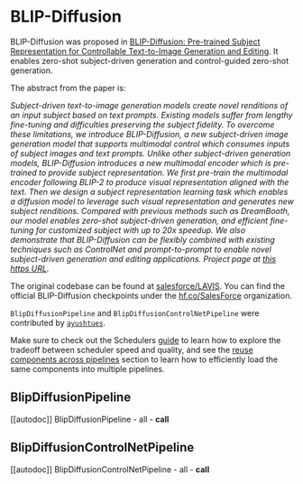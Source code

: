 <!--Copyright 2023 The HuggingFace Team. All rights reserved.

Licensed under the Apache License, Version 2.0 (the "License"); you may not use this file except in compliance with
the License. You may obtain a copy of the License at

http://www.apache.org/licenses/LICENSE-2.0

Unless required by applicable law or agreed to in writing, software distributed under the License is distributed on
an "AS IS" BASIS, WITHOUT WARRANTIES OR CONDITIONS OF ANY KIND, either express or implied. See the License for the
specific language governing permissions and limitations under the License.
-->

# BLIP-Diffusion

BLIP-Diffusion was proposed in [BLIP-Diffusion: Pre-trained Subject Representation for Controllable Text-to-Image Generation and Editing](https://arxiv.org/abs/2305.14720). It enables zero-shot subject-driven generation and control-guided zero-shot generation. 


The abstract from the paper is:

*Subject-driven text-to-image generation models create novel renditions of an input subject based on text prompts. Existing models suffer from lengthy fine-tuning and difficulties preserving the subject fidelity. To overcome these limitations, we introduce BLIP-Diffusion, a new subject-driven image generation model that supports multimodal control which consumes inputs of subject images and text prompts. Unlike other subject-driven generation models, BLIP-Diffusion introduces a new multimodal encoder which is pre-trained to provide subject representation. We first pre-train the multimodal encoder following BLIP-2 to produce visual representation aligned with the text. Then we design a subject representation learning task which enables a diffusion model to leverage such visual representation and generates new subject renditions. Compared with previous methods such as DreamBooth, our model enables zero-shot subject-driven generation, and efficient fine-tuning for customized subject with up to 20x speedup. We also demonstrate that BLIP-Diffusion can be flexibly combined with existing techniques such as ControlNet and prompt-to-prompt to enable novel subject-driven generation and editing applications. Project page at [this https URL](https://dxli94.github.io/BLIP-Diffusion-website/).*

The original codebase can be found at [salesforce/LAVIS](https://github.com/salesforce/LAVIS/tree/main/projects/blip-diffusion). You can find the official BLIP-Diffusion checkpoints under the [hf.co/SalesForce](https://hf.co/SalesForce) organization.

`BlipDiffusionPipeline` and `BlipDiffusionControlNetPipeline` were contributed by [`ayushtues`](https://github.com/ayushtues/).

<Tip>

Make sure to check out the Schedulers [guide](../../using-diffusers/schedulers) to learn how to explore the tradeoff between scheduler speed and quality, and see the [reuse components across pipelines](../../using-diffusers/loading#reuse-components-across-pipelines) section to learn how to efficiently load the same components into multiple pipelines.

</Tip>


## BlipDiffusionPipeline
[[autodoc]] BlipDiffusionPipeline
    - all
    - __call__

## BlipDiffusionControlNetPipeline
[[autodoc]] BlipDiffusionControlNetPipeline
    - all
    - __call__
